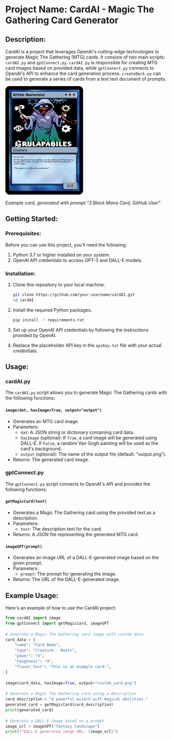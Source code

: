 # Project Name: CardAI - Magic The Gathering Card Generator

## Description:
CardAI is a project that leverages OpenAI's cutting-edge technologies to generate Magic The Gathering (MTG) cards. It consists of two main scripts: `cardAI.py` and `gptConnect.py`. `cardAI.py` is responsible for creating MTG card images based on provided data, while `gptConnect.py` connects to OpenAI's API to enhance the card generation process. `createDeck.py` can be used to generate a series of cards from a text text document of prompts.

<img src="example.png" alt="Example Image" width="242" height="338">

_Example card, generated with prompt "3 Black Mana Card, GitHub User"_

## Getting Started:

### Prerequisites:
Before you can use this project, you'll need the following:

1. Python 3.7 or higher installed on your system.
2. OpenAI API credentials to access GPT-3 and DALL-E models.

### Installation:
1. Clone this repository to your local machine.

   ```bash
   git clone https://github.com/your-username/cardAI.git
   cd cardAI
   ```

2. Install the required Python packages.

   ```bash
   pip install -r requirements.txt
   ```

3. Set up your OpenAI API credentials by following the instructions provided by OpenAI.

4. Replace the placeholder API key in the `apiKey.txt` file with your actual credentials.

## Usage:

### cardAI.py
The `cardAI.py` script allows you to generate Magic The Gathering cards with the following functions:

#### `image(dat, hasImage=True, output="output")`
- Generates an MTG card image.
- Parameters:
  - `dat`: A JSON string or dictionary containing card data.
  - `hasImage` (optional): If `True`, a card image will be generated using DALL-E. If `False`, a random Van Gogh painting will be used as the card's background.
  - `output` (optional): The name of the output file (default: "output.png").
- Returns: The generated card image.

### gptConnect.py
The `gptConnect.py` script connects to OpenAI's API and provides the following functions:

#### `getMagicCard(text)`
- Generates a Magic The Gathering card using the provided text as a description.
- Parameters:
  - `text`: The description text for the card.
- Returns: A JSON file representing the generated MTG card.

#### `imageGPT(prompt)`
- Generates an image URL of a DALL-E-generated image based on the given prompt.
- Parameters:
  - `prompt`: The prompt for generating the image.
- Returns: The URL of the DALL-E-generated image.

## Example Usage:
Here's an example of how to use the CardAI project:

```python
from cardAI import image
from gptConnect import getMagicCard, imageGPT

# Generate a Magic The Gathering card image with custom data
card_data = {
    "name": "Card Name",
    "type": "Creature - Beast",
    "power": "4",
    "toughness": "4",
    "flavor_text": "This is an example card.",
}

image(card_data, hasImage=True, output="custom_card.png")

# Generate a Magic The Gathering card using a description
card_description = "A powerful wizard with magical abilities."
generated_card = getMagicCard(card_description)
print(generated_card)

# Generate a DALL-E image based on a prompt
image_url = imageGPT("fantasy landscape")
print(f"DALL-E generated image URL: {image_url}")
```
